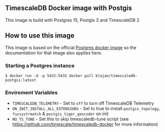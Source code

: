 ## TimescaleDB Docker image with Postgis

This image is build with Postgres 15, Postgis 3 and TimescaleDB 2

## How to use this image

This image is based on the official [Postgres docker image](https://store.docker.com/images/postgres) so the documentation for that image also applies here.

### Starting a Postgres instance
```
$ docker run -d -p 5432:5432 docker pull klajan/timescaledb-postgis:latest
```

### Enviroment Variables
- `TIMESCALEDB_TELEMETRY` - Set to `off` to turn off TimescaleDB Telemetry
- `ON_INIT_INSTALL_ALL_EXTENSIONS` - Set to true to install `postgis_topology`, `fuzzystrmatch` & `postgis_tiger_geocoder` on init
- `NO_TS_TUNE` - Set this to skip timescaledb-tune script (see https://github.com/timescale/timescaledb-docker for more information)
